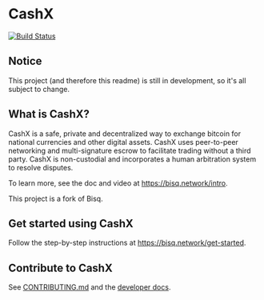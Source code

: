 # CashX

[![Build Status](https://travis-ci.org/bisq-network/bisq.svg?branch=master)](https://travis-ci.org/bisq-network/bisq)


## Notice

This project (and therefore this readme) is still in development, so it's all subject to change.

## What is CashX?

CashX is a safe, private and decentralized way to exchange bitcoin for national currencies and other digital assets. CashX uses peer-to-peer networking and multi-signature escrow to facilitate trading without a third party. CashX is non-custodial and incorporates a human arbitration system to resolve disputes.

To learn more, see the doc and video at https://bisq.network/intro.

This project is a fork of Bisq.
## Get started using CashX

Follow the step-by-step instructions at https://bisq.network/get-started.


## Contribute to CashX

See [CONTRIBUTING.md](CONTRIBUTING.md) and the [developer docs](docs#readme).

